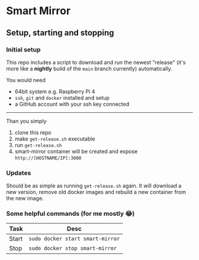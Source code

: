 # Smart Mirror

## Setup, starting and stopping

### Initial setup

This repo includes a script to download and run the newest "release" (it's more like a **nightly** build of the `main` branch currently) automatically.

You would need

- 64bit system e.g. Raspberry Pi 4
- `ssh`, `git` and `docker` installed and setup
- a GitHub account with your ssh key connected

---

Than you simply

1. clone this repo
1. make `get-release.sh` executable
1. run `get-release.sh`
1. smart-mirror container will be created and expose `http://[HOSTNAME/IP]:3000`

### Updates

Should be as simple as running `get-release.sh` again. It will download a new version, remove old docker images and rebuild a new container from the new image.

### Some helpful commands (for me mostly 😂)

| Task  | Desc                             |
| ----- | -------------------------------- |
| Start | `sudo docker start smart-mirror` |
| Stop  | `sudo docker stop smart-mirror`  |
